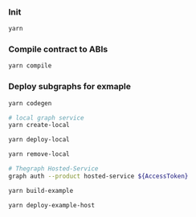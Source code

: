 ### Init

```sh
yarn
```

### Compile contract to ABIs
```sh
yarn compile
```

### Deploy subgraphs for exmaple

```sh
yarn codegen

# local graph service
yarn create-local

yarn deploy-local

yarn remove-local

# Thegraph Hosted-Service
graph auth --product hosted-service ${AccessToken}

yarn build-example

yarn deploy-example-host

```







